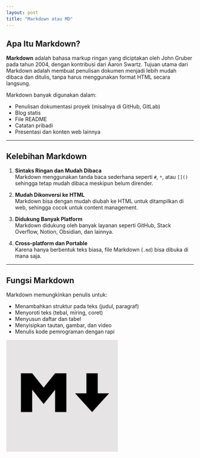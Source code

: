 ```yaml
---
layout: post
title: "Markdown atau MD"
---
```


## Apa Itu Markdown?

**Markdown** adalah bahasa markup ringan yang diciptakan oleh John Gruber pada tahun 2004, dengan kontribusi dari Aaron Swartz. Tujuan utama dari Markdown adalah membuat penulisan dokumen menjadi lebih mudah dibaca dan ditulis, tanpa harus menggunakan format HTML secara langsung.

Markdown banyak digunakan dalam:

- Penulisan dokumentasi proyek (misalnya di GitHub, GitLab)
- Blog statis
- File README
- Catatan pribadi
- Presentasi dan konten web lainnya

---

## Kelebihan Markdown

1. **Sintaks Ringan dan Mudah Dibaca**  
   Markdown menggunakan tanda baca sederhana seperti `#`, `*`, atau `[]()` sehingga tetap mudah dibaca meskipun belum dirender.

2. **Mudah Dikonversi ke HTML**  
   Markdown bisa dengan mudah diubah ke HTML untuk ditampilkan di web, sehingga cocok untuk content management.

3. **Didukung Banyak Platform**  
   Markdown didukung oleh banyak layanan seperti GitHub, Stack Overflow, Notion, Obsidian, dan lainnya.

4. **Cross-platform dan Portable**  
   Karena hanya berbentuk teks biasa, file Markdown (`.md`) bisa dibuka di mana saja.

---

## Fungsi Markdown

Markdown memungkinkan penulis untuk:

- Menambahkan struktur pada teks (judul, paragraf)
- Menyoroti teks (tebal, miring, coret)
- Menyusun daftar dan tabel
- Menyisipkan tautan, gambar, dan video
- Menulis kode pemrograman dengan rapi

<img src="/assets/images/markdown.jpg" style="width: 300px; height: auto;">

